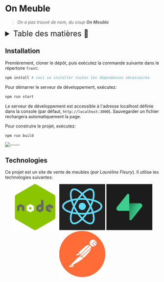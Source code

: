 # On Meuble

> *On a pas trouvé de nom, du coup **On Meuble***

<details>
<summary style="font-size: 25px">Table des matières 📖</summary>

- [On Meuble](#on-meuble)
  - [Installation](#installation)
  - [Technologies](#technologies)

</details>

## Installation

Premièrement, cloner le dépôt, puis exécutez la commande suivante dans le répertoire `front`:

```bash
npm install # ceci va installer toutes les dépendances nécessaires
```

Pour démarrer le serveur de développement, exécutez:

```bash
npm run start
```

Le serveur de développement est accessible à l'adresse localhost définie dans la console (par défaut, `http://localhost:3000`). Sauvegarder un fichier rechargera automatiquement la page.

Pour construire le projet, exécutez:

```bash
npm run build
```

![-----](https://raw.githubusercontent.com/andreasbm/readme/master/assets/lines/rainbow.png)

## Technologies

Ce projet est un site de vente de meubles (*par Lauréline Fleury*). Il utilise les technologies suivantes:

<p align="center">
    <a target="_blank" rel="noreferrer" padding="10px;">
        <img width="150px" src='./src/img/nodejs.png'  alt="NODE JS">
    </a>
    <a target="_blank" rel="noreferrer" padding="10px;">
        <img width="150px" src='./src/img/react.png'  alt="REACT">
    </a>
    <a target="_blank" rel="noreferrer" padding="10px;">
        <img width="150px" src='./src/img/supabase.png' alt="SUPABASE">
    </a>
    <a target="_blank" rel="noreferrer" padding="10px;">
        <img width="150px" src='./src/img/postman.png' alt="POSTMAN">
    </a>
</p>
